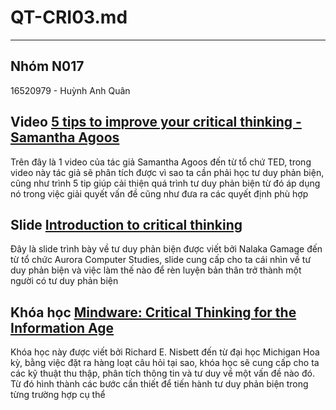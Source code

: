 # QT-CRI03.md
---
## Nhóm N017
16520979 - Huỳnh Anh Quân
## Video [5 tips to improve your critical thinking - Samantha Agoos](https://www.youtube.com/watch?v=dItUGF8GdTw)
Trên đây là 1 video của tác giả Samantha Agoos đến từ tổ chứ TED, trong video này tác giả sẽ phân tích được vì sao ta cần phải học tư duy phản biện, cũng như trình 5 tip giúp cải thiện quá trình tư duy phản biện từ đó áp dụng nó trong việc giải quyết vấn đề cũng như đưa ra các quyết định phù hợp
## Slide [Introduction to critical thinking](https://www.slideshare.net/auroracslk/introduction-to-critical-thinking-72869179)
Đây là slide trình bày về tư duy phản biện được viết bởi Nalaka Gamage đến từ tổ chức Aurora Computer Studies, slide cung cấp cho ta cái nhìn về tư duy phản biện và việc làm thế nào để rèn luyện bản thân trở thành một người có tư duy phản biện
## Khóa học [Mindware: Critical Thinking for the Information Age](https://www.coursera.org/learn/mindware)
Khóa học này được viết bởi Richard E. Nisbett đến từ đại học Michigan Hoa kỳ, bằng việc đặt ra hàng loạt câu hỏi tại sao, khóa học sẽ cung cấp cho ta các kỹ thuật thu thập, phân tích thông tin và tư duy về một vấn đề nào đó. Từ đó hình thành các bước cần thiết để tiến hành tư duy phản biện trong từng trường hợp cụ thể 
